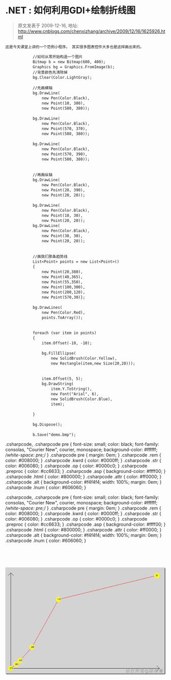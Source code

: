 # .NET : 如何利用GDI+绘制折线图 
> 原文发表于 2009-12-16, 地址: http://www.cnblogs.com/chenxizhang/archive/2009/12/16/1625926.html 



```
这是今天课堂上讲的一个范例小程序。 其实很多图表控件大多也是这样画出来的。           
```

```
            //如何从零开始构造一个图片
            Bitmap b = new Bitmap(600, 400);
            Graphics bg = Graphics.FromImage(b);
            //背景颜色先清除掉
            bg.Clear(Color.LightGray);

            //先画横轴
            bg.DrawLine(
                new Pen(Color.Black),
                new Point(10, 380),
                new Point(580, 380));

            bg.DrawLine(
                new Pen(Color.Black),
                new Point(570, 370),
                new Point(580, 380));

            bg.DrawLine(
                new Pen(Color.Black),
                new Point(570, 390),
                new Point(580, 380));


            //再画纵轴
            bg.DrawLine(
                new Pen(Color.Black),
                new Point(20, 390),
                new Point(20, 20));

            bg.DrawLine(
                new Pen(Color.Black),
                new Point(10, 30),
                new Point(20, 20));
            bg.DrawLine(
                new Pen(Color.Black),
                new Point(30, 30),
                new Point(20, 20));


            //画我们那条趋势线
            List<Point> points = new List<Point>()
            {
                new Point(20,380),
                new Point(40,365),
                new Point(55,350),
                new Point(100,300),
                new Point(200,120),
                new Point(570,30)};

            bg.DrawLines(
                new Pen(Color.Red),
                points.ToArray());


            foreach (var item in points)
            {
                item.Offset(-10, -10);

                bg.FillEllipse(
                    new SolidBrush(Color.Yellow),
                    new Rectangle(item,new Size(20,20)));


                item.Offset(5, 5);
                bg.DrawString(
                    item.Y.ToString(),
                    new Font("Arial", 6),
                    new SolidBrush(Color.Blue),
                    item);

            }

            bg.Dispose();

            b.Save("demo.bmp");
```

.csharpcode, .csharpcode pre
{
 font-size: small;
 color: black;
 font-family: consolas, "Courier New", courier, monospace;
 background-color: #ffffff;
 /*white-space: pre;*/
}
.csharpcode pre { margin: 0em; }
.csharpcode .rem { color: #008000; }
.csharpcode .kwrd { color: #0000ff; }
.csharpcode .str { color: #006080; }
.csharpcode .op { color: #0000c0; }
.csharpcode .preproc { color: #cc6633; }
.csharpcode .asp { background-color: #ffff00; }
.csharpcode .html { color: #800000; }
.csharpcode .attr { color: #ff0000; }
.csharpcode .alt 
{
 background-color: #f4f4f4;
 width: 100%;
 margin: 0em;
}
.csharpcode .lnum { color: #606060; }


.csharpcode, .csharpcode pre
{
 font-size: small;
 color: black;
 font-family: consolas, "Courier New", courier, monospace;
 background-color: #ffffff;
 /*white-space: pre;*/
}
.csharpcode pre { margin: 0em; }
.csharpcode .rem { color: #008000; }
.csharpcode .kwrd { color: #0000ff; }
.csharpcode .str { color: #006080; }
.csharpcode .op { color: #0000c0; }
.csharpcode .preproc { color: #cc6633; }
.csharpcode .asp { background-color: #ffff00; }
.csharpcode .html { color: #800000; }
.csharpcode .attr { color: #ff0000; }
.csharpcode .alt 
{
 background-color: #f4f4f4;
 width: 100%;
 margin: 0em;
}
.csharpcode .lnum { color: #606060; }




 


 

[![demo](./images/1625926-demo_thumb.png "demo")](http://images.cnblogs.com/cnblogs_com/chenxizhang/WindowsLiveWriter/cdace66f8236.NETGDI_11CCF/demo.png)